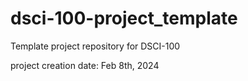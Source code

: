 # dsci-100-project_template
Template project repository for DSCI-100

project creation date: Feb 8th, 2024


